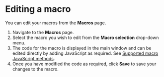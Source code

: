 # Editing a macro

<head>
  <meta name="guidename" content="Flow"/>
  <meta name="context" content="GUID-2df8bb90-8f95-40fc-8d3e-985d536a9755"/>
</head>


You can edit your macros from the **Macros** page.

1.  Navigate to the **Macros** page.
2.  Select the macro you wish to edit from the **Macro selection** drop-down menu.
3.  The code for the macro is displayed in the main window and can be edited directly by adding JavaScript as required. See [Supported macro JavaScript methods](r-flo-Macros_Javascript_Methods_b705e1cf-a86d-44b8-a44e-5ac692c477e0.md).
4.  Once you have modified the code as required, click **Save** to save your changes to the macro.